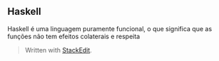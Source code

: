 ## Haskell

Haskell é uma linguagem puramente funcional, o que significa que as funções não tem efeitos colaterais e respeita


> Written with [StackEdit](https://stackedit.io/).
<!--stackedit_data:
eyJoaXN0b3J5IjpbMTg2Njk2MDZdfQ==
-->
